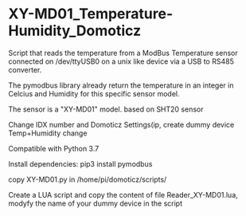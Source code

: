 # XY-MD01_Temperature-Humidity_Domoticz
Script that reads the temperature from a ModBus Temperature sensor connected on /dev/ttyUSB0 on a unix like device via a USB to RS485 converter.

The pymodbus library already return the temperature in an integer in Celcius and Humidity for this specific sensor model.

The sensor is a "XY-MD01" model. based on SHT20 sensor

Change IDX number and Domoticz Settings(ip, create dummy device Temp+Humidity
change 

Compatible with Python 3.7

Install dependencies:
    pip3 install pymodbus
    
   copy XY-MD01.py in /home/pi/domoticz/scripts/
   
Create a LUA script and copy the content of file Reader_XY-MD01.lua, modyfy the name of your dummy device in the script
